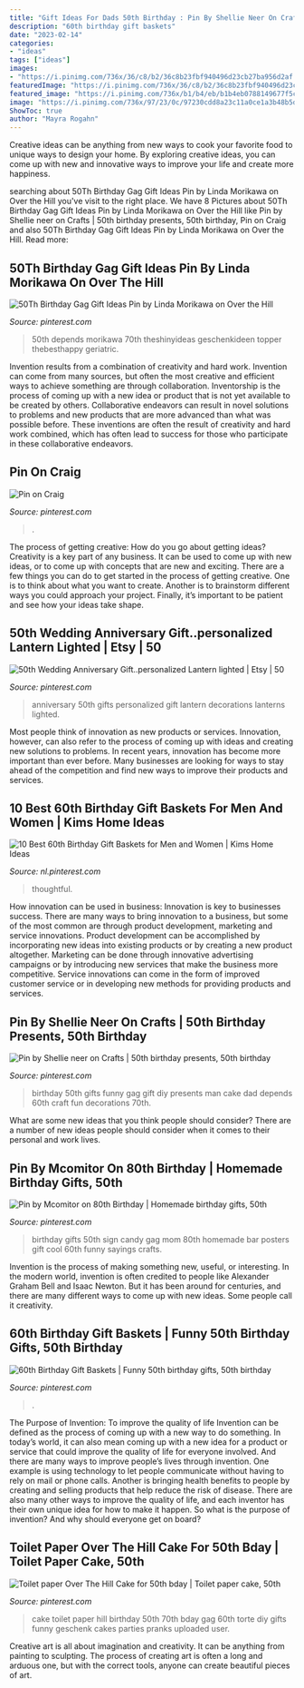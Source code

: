 ```yaml
---
title: "Gift Ideas For Dads 50th Birthday : Pin By Shellie Neer On Crafts"
description: "60th birthday gift baskets"
date: "2023-02-14"
categories:
- "ideas"
tags: ["ideas"]
images:
- "https://i.pinimg.com/736x/36/c8/b2/36c8b23fbf940496d23cb27ba956d2af.jpg"
featuredImage: "https://i.pinimg.com/736x/36/c8/b2/36c8b23fbf940496d23cb27ba956d2af.jpg"
featured_image: "https://i.pinimg.com/736x/b1/b4/eb/b1b4eb0788149677f5c55a40e8a395bd.jpg"
image: "https://i.pinimg.com/736x/97/23/0c/97230cdd8a23c11a0ce1a3b48b5d9f08--toilet-paper-cake-over-the-hill.jpg"
ShowToc: true
author: "Mayra Rogahn"
---
```



Creative ideas can be anything from new ways to cook your favorite food to unique ways to design your home. By exploring creative ideas, you can come up with new and innovative ways to improve your life and create more happiness.

	

		
searching about 50Th Birthday Gag Gift Ideas Pin by Linda Morikawa on Over the Hill you've visit to the right place. We have 8 Pictures about 50Th Birthday Gag Gift Ideas Pin by Linda Morikawa on Over the Hill like Pin by Shellie neer on Crafts | 50th birthday presents, 50th birthday, Pin on Craig and also 50Th Birthday Gag Gift Ideas Pin by Linda Morikawa on Over the Hill. Read more:
		
    
## 50Th Birthday Gag Gift Ideas Pin By Linda Morikawa On Over The Hill

<img loading=lazy src="https://i.pinimg.com/736x/36/c8/b2/36c8b23fbf940496d23cb27ba956d2af.jpg" onerror="this.onerror=null;this.src='https://tse1.mm.bing.net/th?id=OIP.bnK05z5svSWbOCkIizm--gHaJ3&amp;pid=15.1';" alt="50Th Birthday Gag Gift Ideas Pin by Linda Morikawa on Over the Hill">

_Source: pinterest.com_

>50th depends morikawa 70th theshinyideas geschenkideen topper thebesthappy geriatric. 

	

Invention results from a combination of creativity and hard work.
Invention can come from many sources, but often the most creative and efficient ways to achieve something are through collaboration. Inventorship is the process of coming up with a new idea or product that is not yet available to be created by others. Collaborative endeavors can result in novel solutions to problems and new products that are more advanced than what was possible before. These inventions are often the result of creativity and hard work combined, which has often lead to success for those who participate in these collaborative endeavors.

    
## Pin On Craig

<img loading=lazy src="https://i.pinimg.com/736x/47/de/2a/47de2a79b7c91e8df493d08e9313a61d.jpg" onerror="this.onerror=null;this.src='https://tse2.mm.bing.net/th?id=OIP.yNCT1X0BpdI7jBWW7Vn75AHaLG&amp;pid=15.1';" alt="Pin on Craig">

_Source: pinterest.com_

>. 

	

The process of getting creative: How do you go about getting ideas?
Creativity is a key part of any business. It can be used to come up with new ideas, or to come up with concepts that are new and exciting. There are a few things you can do to get started in the process of getting creative. One is to think about what you want to create. Another is to brainstorm different ways you could approach your project. Finally, it’s important to be patient and see how your ideas take shape.

    
## 50th Wedding Anniversary Gift..personalized Lantern Lighted | Etsy | 50

<img loading=lazy src="https://i.pinimg.com/736x/fa/0f/21/fa0f21441216e12ffc7eb7cca52c5d6d.jpg" onerror="this.onerror=null;this.src='https://tse3.mm.bing.net/th?id=OIP.1n5UiFBpD8xvePy1Vu_7eQHaHa&amp;pid=15.1';" alt="50th Wedding Anniversary Gift..personalized Lantern lighted | Etsy | 50">

_Source: pinterest.com_

>anniversary 50th gifts personalized gift lantern decorations lanterns lighted. 

	

Most people think of innovation as new products or services. Innovation, however, can also refer to the process of coming up with ideas and creating new solutions to problems. In recent years, innovation has become more important than ever before. Many businesses are looking for ways to stay ahead of the competition and find new ways to improve their products and services.

    
## 10 Best 60th Birthday Gift Baskets For Men And Women | Kims Home Ideas

<img loading=lazy src="https://i.pinimg.com/736x/14/72/80/14728064654c9a6cde1b4a2af7d409ef.jpg" onerror="this.onerror=null;this.src='https://tse4.mm.bing.net/th?id=OIP.N461bHs6B6t2buHeKPRcawHaPT&amp;pid=15.1';" alt="10 Best 60th Birthday Gift Baskets for Men and Women | Kims Home Ideas">

_Source: nl.pinterest.com_

>thoughtful. 

	

How innovation can be used in business:
Innovation is key to businesses success. There are many ways to bring innovation to a business, but some of the most common are through product development, marketing and service innovations. Product development can be accomplished by incorporating new ideas into existing products or by creating a new product altogether. Marketing can be done through innovative advertising campaigns or by introducing new services that make the business more competitive. Service innovations can come in the form of improved customer service or in developing new methods for providing products and services.

    
## Pin By Shellie Neer On Crafts | 50th Birthday Presents, 50th Birthday

<img loading=lazy src="https://i.pinimg.com/736x/b1/b4/eb/b1b4eb0788149677f5c55a40e8a395bd.jpg" onerror="this.onerror=null;this.src='https://tse4.mm.bing.net/th?id=OIP.PG7to5fpNVcthXCHrX4oFwHaJ4&amp;pid=15.1';" alt="Pin by Shellie neer on Crafts | 50th birthday presents, 50th birthday">

_Source: pinterest.com_

>birthday 50th gifts funny gag gift diy presents man cake dad depends 60th craft fun decorations 70th. 

	

What are some new ideas that you think people should consider?
There are a number of new ideas people should consider when it comes to their personal and work lives.

    
## Pin By Mcomitor On 80th Birthday | Homemade Birthday Gifts, 50th

<img loading=lazy src="https://i.pinimg.com/736x/4b/74/d1/4b74d1ff73839776c6fdc06db548fc28.jpg" onerror="this.onerror=null;this.src='https://tse1.mm.bing.net/th?id=OIP.fMOKPVjJdwiY8cNb3U44PgHaJ3&amp;pid=15.1';" alt="Pin by Mcomitor on 80th Birthday | Homemade birthday gifts, 50th">

_Source: pinterest.com_

>birthday gifts 50th sign candy gag mom 80th homemade bar posters gift cool 60th funny sayings crafts. 

	

Invention is the process of making something new, useful, or interesting. In the modern world, invention is often credited to people like Alexander Graham Bell and Isaac Newton. But it has been around for centuries, and there are many different ways to come up with new ideas. Some people call it creativity.

    
## 60th Birthday Gift Baskets | Funny 50th Birthday Gifts, 50th Birthday

<img loading=lazy src="https://i.pinimg.com/736x/b7/cf/ae/b7cfaefa0bc8601055a5b5155a75ef3d.jpg" onerror="this.onerror=null;this.src='https://tse2.mm.bing.net/th?id=OIP.Xht2nQhil_yrKhLnweoQ8QHaJ3&amp;pid=15.1';" alt="60th Birthday Gift Baskets | Funny 50th birthday gifts, 50th birthday">

_Source: pinterest.com_

>. 

	

The Purpose of Invention: To improve the quality of life
Invention can be defined as the process of coming up with a new way to do something. In today’s world, it can also mean coming up with a new idea for a product or service that could improve the quality of life for everyone involved. And there are many ways to improve people’s lives through invention. One example is using technology to let people communicate without having to rely on mail or phone calls. Another is bringing health benefits to people by creating and selling products that help reduce the risk of disease. There are also many other ways to improve the quality of life, and each inventor has their own unique idea for how to make it happen. So what is the purpose of invention? And why should everyone get on board?

    
## Toilet Paper Over The Hill Cake For 50th Bday | Toilet Paper Cake, 50th

<img loading=lazy src="https://i.pinimg.com/736x/97/23/0c/97230cdd8a23c11a0ce1a3b48b5d9f08--toilet-paper-cake-over-the-hill.jpg" onerror="this.onerror=null;this.src='https://tse1.mm.bing.net/th?id=OIP.viXkwUAkMbozeVvdsrsu0AHaHa&amp;pid=15.1';" alt="Toilet paper Over The Hill Cake for 50th bday | Toilet paper cake, 50th">

_Source: pinterest.com_

>cake toilet paper hill birthday 50th 70th bday gag 60th torte diy gifts funny geschenk cakes parties pranks uploaded user. 

	

Creative art is all about imagination and creativity. It can be anything from painting to sculpting. The process of creating art is often a long and arduous one, but with the correct tools, anyone can create beautiful pieces of art.

